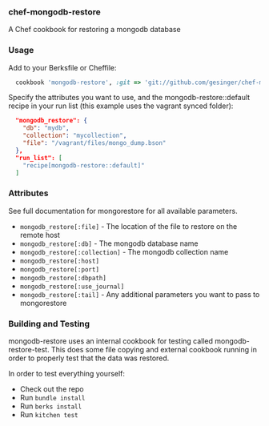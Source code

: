 ### chef-mongodb-restore

A Chef cookbook for restoring a mongodb database

### Usage

Add to your Berksfile or Cheffile:

```ruby
  cookbook 'mongodb-restore', :git => 'git://github.com/gesinger/chef-mongodb-restore.git'
```

Specify the attributes you want to use, and the mongodb-restore::default recipe
in your run list (this example uses the vagrant synced folder):

```json
  "mongodb_restore": {
    "db": "mydb",
    "collection": "mycollection",
    "file": "/vagrant/files/mongo_dump.bson"
  },
  "run_list": [
    "recipe[mongodb-restore::default]"
  ]
```

### Attributes

See full documentation for mongorestore for all available parameters.

* `mongodb_restore[:file]` - The location of the file to restore on the remote host
* `mongodb_restore[:db]` - The mongodb database name
* `mongodb_restore[:collection]` - The mongodb collection name
* `mongodb_restore[:host]`
* `mongodb_restore[:port]`
* `mongodb_restore[:dbpath]`
* `mongodb_restore[:use_journal]`
* `mongodb_restore[:tail]` - Any additional parameters you want to pass to mongorestore

### Building and Testing

mongodb-restore uses an internal cookbook for testing called mongodb-restore-test.
This does some file copying and external cookbook running in order to properly
test that the data was restored.

In order to test everything yourself:

* Check out the repo
* Run `bundle install`
* Run `berks install`
* Run `kitchen test`
